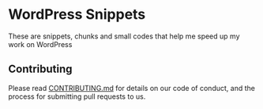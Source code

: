 # WordPress Snippets

These are snippets, chunks and small codes that help me speed up my work on WordPress


## Contributing

Please read [CONTRIBUTING.md](https://gist.github.com/PurpleBooth/b24679402957c63ec426) for details on our code of conduct, and the process for submitting pull requests to us.